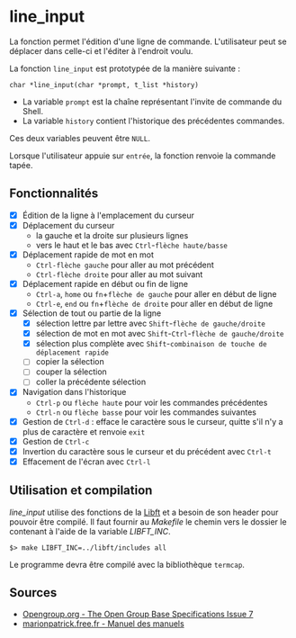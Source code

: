 # line_input

La fonction permet l'édition d'une ligne de commande. L'utilisateur peut se déplacer dans celle-ci et l'éditer à l'endroit voulu.

La fonction `line_input` est prototypée de la manière suivante :

	char *line_input(char *prompt, t_list *history)

- La variable `prompt` est la chaîne représentant l'invite de commande du Shell.
- La variable `history` contient l'historique des précédentes commandes.

Ces deux variables peuvent être `NULL`.

Lorsque l'utilisateur appuie sur `entrée`, la fonction renvoie la commande tapée.

## Fonctionnalités

- [x] Édition de la ligne à l'emplacement du curseur
- [x] Déplacement du curseur
	- la gauche et la droite sur plusieurs lignes
	- vers le haut et le bas avec `Ctrl`-`flèche haute/basse` 
- [x] Déplacement rapide de mot en mot
	+ `Ctrl-flèche gauche` pour aller au mot précédent
	+ `Ctrl-flèche droite` pour aller au mot suivant
- [x] Déplacement rapide en début ou fin de ligne
	+ `Ctrl-a`, `home` ou `fn`+`flèche de gauche` pour aller en début de ligne
	+ `Ctrl-e`, `end` ou `fn`+`flèche de droite` pour aller en début de ligne
- [x] Sélection de tout ou partie de la ligne
	+ [x] sélection lettre par lettre avec `Shift`-`flèche de gauche/droite`
	+ [x] sélection de mot en mot avec `Shift`-`Ctrl`-`flèche de gauche/droite`
	+ [x] sélection plus complète avec `Shift`-`combinaison de touche de déplacement rapide`
	+ [ ] copier la sélection 
	+ [ ] couper la sélection
	+ [ ] coller la précédente sélection
- [x] Navigation dans l'historique
	+ `Ctrl-p` ou `flèche haute` pour voir les commandes précédentes
	+ `Ctrl-n` ou `flèche basse` pour voir les commandes suivantes
- [x] Gestion de `Ctrl-d` : efface le caractère sous le curseur, quitte s'il n'y a plus de caractère et renvoie `exit`
- [x] Gestion de `Ctrl-c`
- [x] Invertion du caractère sous le curseur et du précédent avec `Ctrl-t`
- [x] Effacement de l'écran avec `Ctrl-l`

## Utilisation et compilation

*line_input* utilise des fonctions de la [Libft][] et a besoin de son header pour pouvoir être compilé. Il faut fournir au _Makefile_ le chemin vers le dossier le contenant à l'aide de la variable *LIBFT_INC*.

	$> make LIBFT_INC=../libft/includes all

Le programme devra être compilé avec la bibliothèque `termcap`.

## **Sources**

- [Opengroup.org - The Open Group Base Specifications Issue 7](http://pubs.opengroup.org/onlinepubs/9699919799/utilities/contents.html)
- [marionpatrick.free.fr - Manuel des manuels](http://marionpatrick.free.fr/man_html/html/index.html)

[Libft]: https://github.com/aguerin42/libft.git
